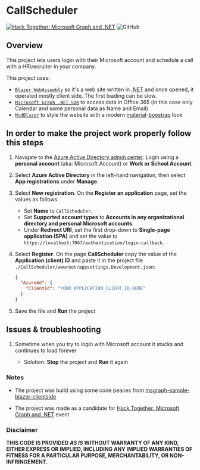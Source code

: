 # CallScheduler

[![Hack Together: Microsoft Graph and .NET](https://img.shields.io/badge/Microsoft%20-Hack--Together-orange?style=for-the-badge&logo=microsoft)](https://github.com/microsoft/hack-together)
![GitHub](https://img.shields.io/github/license/alexlogvin/CallScheduler?style=for-the-badge)

## Overview

This project lets users login with their Microsoft account and schedule a call with a HR\recruiter in your company.

This project uses:

* [`Blazor WebAssembly`](https://dotnet.microsoft.com/en-us/apps/aspnet/web-apps/blazor) so it's a web site written in [.NET](https://dotnet.microsoft.com/en-us/) and once opened, it operated mostly client side. The first loading can be slow.
* [`Microsoft Graph .NET SDK`](https://learn.microsoft.com/en-us/graph/) to access data in Office 365 (in this case only Calendar and some personal data as Name and Email)
* [`MudBlazor`](https://mudblazor.com/) to style the website with a modern [material](https://m3.material.io/)-[boostrap](https://getbootstrap.com/) look

## In order to make the project work properly follow this steps

1. Navigate to the [Azure Active Directory admin center](https://aad.portal.azure.com). Login using a **personal account** (aka: Microsoft Account) or **Work or School Account**.

1. Select **Azure Active Directory** in the left-hand navigation, then select **App registrations** under **Manage**.

1. Select **New registration**. On the **Register an application** page, set the values as follows.

    - Set **Name** to `CallScheduler`.
    - Set **Supported account types** to **Accounts in any organizational directory and personal Microsoft accounts**.
    - Under **Redirect URI**, set the first drop-down to **Single-page application (SPA)** and set the value to `https://localhost:7067/authentication/login-callback`.

1. Select **Register**. On the page **CallScheduler** copy the value of the **Application (client) ID** and paste it in the project file `./CallScheduler/wwwroot/appsettings.Development.json`:

    ```json
    {
      "AzureAd": {
        "ClientId": "YOUR_APPLICATION_CLIENT_ID_HERE"
      }
    }
    ```

1. Save the file and **Run** the project

## Issues & troubleshooting

1. Sometime when you try to login with Microsoft account it stucks and continues to load forever

    - Solution: **Stop** the project and **Run** it again

### Notes
- The project was build using some code peaces from [msgraph-sample-blazor-clientside](https://github.com/microsoftgraph/msgraph-sample-blazor-clientside)

- The project was made as a candidate for [Hack Together: Microsoft Graph and .NET](https://github.com/microsoft/hack-together) event

### Disclaimer
**THIS CODE IS PROVIDED _AS IS_ WITHOUT WARRANTY OF ANY KIND, EITHER EXPRESS OR IMPLIED, INCLUDING ANY IMPLIED WARRANTIES OF FITNESS FOR A PARTICULAR PURPOSE, MERCHANTABILITY, OR NON-INFRINGEMENT.**
